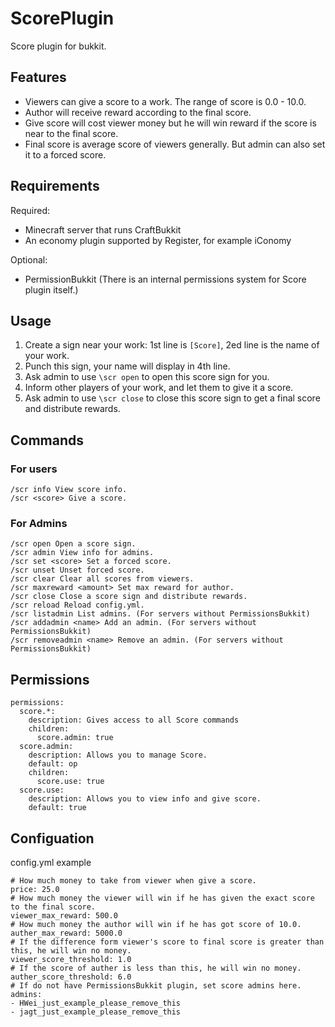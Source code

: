 ScorePlugin
===========

Score plugin for bukkit.


Features
--------

* Viewers can give a score to a work. The range of score is 0.0 - 10.0.
* Author will receive reward according to the final score.
* Give score will cost viewer money but he will win reward if the score is near to the final score.
* Final score is average score of viewers generally. But admin can also set it to a forced score.


Requirements
------------
Required:

* Minecraft server that runs CraftBukkit
* An economy plugin supported by Register, for example iConomy

Optional:

* PermissionBukkit (There is an internal permissions system for Score plugin itself.)


Usage
-----

1. Create a sign near your work: 1st line is `[Score]`, 2ed line is the name of your work.
2. Punch this sign, your name will display in 4th line.
3. Ask admin to use `\scr open` to open this score sign for you.
4. Inform other players of your work, and let them to give it a score.
5. Ask admin to use `\scr close` to close this score sign to get a final score and distribute rewards.




Commands
--------

### For users

    /scr info View score info.
    /scr <score> Give a score.

### For Admins

    /scr open Open a score sign.
    /scr admin View info for admins.
    /scr set <score> Set a forced score.
    /scr unset Unset forced score.
    /scr clear Clear all scores from viewers.
    /scr maxreward <amount> Set max reward for author.
    /scr close Close a score sign and distribute rewards.
    /scr reload Reload config.yml.
    /scr listadmin List admins. (For servers without PermissionsBukkit)
    /scr addadmin <name> Add an admin. (For servers without PermissionsBukkit)
    /scr removeadmin <name> Remove an admin. (For servers without PermissionsBukkit)


Permissions
-----------

    permissions:
      score.*:
        description: Gives access to all Score commands
        children:
          score.admin: true
      score.admin:
        description: Allows you to manage Score.
        default: op
        children:
          score.use: true
      score.use:
        description: Allows you to view info and give score.
        default: true
 
Configuation
-----------

config.yml example

    # How much money to take from viewer when give a score.
    price: 25.0
    # How much money the viewer will win if he has given the exact score to the final score.
    viewer_max_reward: 500.0
    # How much money the author will win if he has got score of 10.0.
    auther_max_reward: 5000.0
    # If the difference form viewer's score to final score is greater than this, he will win no money.
    viewer_score_threshold: 1.0
    # If the score of auther is less than this, he will win no money.
    auther_score_threshold: 6.0
    # If do not have PermissionsBukkit plugin, set score admins here.
    admins:
    - HWei_just_example_please_remove_this
    - jagt_just_example_please_remove_this

